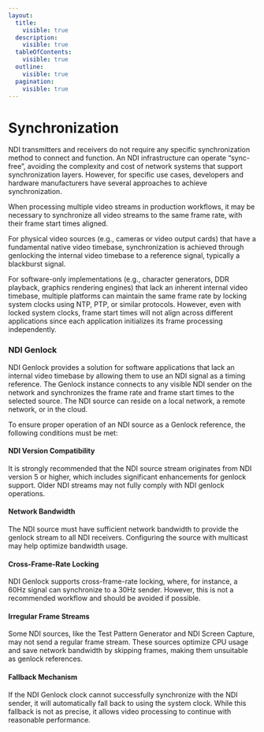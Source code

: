 ```yaml
---
layout:
  title:
    visible: true
  description:
    visible: true
  tableOfContents:
    visible: true
  outline:
    visible: true
  pagination:
    visible: true
---
```


# Synchronization

&#x20;NDI transmitters and receivers do not require any specific synchronization method to connect and function. An NDI infrastructure can operate “sync-free”, avoiding the complexity and cost of network systems that support synchronization layers. However, for specific use cases, developers and hardware manufacturers have several approaches to achieve synchronization.  &#x20;

When processing multiple video streams in production workflows, it may be necessary to synchronize all video streams to the same frame rate, with their frame start times aligned.  &#x20;

For physical video sources (e.g., cameras or video output cards) that have a fundamental native video timebase, synchronization is achieved through genlocking the internal video timebase to a reference signal, typically a blackburst signal.&#x20;

For software-only implementations (e.g., character generators, DDR playback, graphics rendering engines) that lack an inherent internal video timebase, multiple platforms can maintain the same frame rate by locking system clocks using NTP, PTP, or similar protocols. However, even with locked system clocks, frame start times will not align across different applications since each application initializes its frame processing independently.  &#x20;

### NDI Genlock  &#x20;

NDI Genlock provides a solution for software applications that lack an internal video timebase by allowing them to use an NDI signal as a timing reference. The Genlock instance connects to any visible NDI sender on the network and synchronizes the frame rate and frame start times to the selected source. The NDI source can reside on a local network, a remote network, or in the cloud.  &#x20;

To ensure proper operation of an NDI source as a Genlock reference, the following conditions must be met:  &#x20;

#### NDI Version Compatibility

It is strongly recommended that the NDI source stream originates from NDI version 5 or higher, which includes significant enhancements for genlock support. Older NDI streams may not fully comply with NDI genlock operations.  &#x20;

#### Network Bandwidth &#x20;

The NDI source must have sufficient network bandwidth to provide the genlock stream to all NDI receivers. Configuring the source with multicast may help optimize bandwidth usage. &#x20;

#### Cross-Frame-Rate Locking

NDI Genlock supports cross-frame-rate locking, where, for instance, a 60Hz signal can synchronize to a 30Hz sender. However, this is not a recommended workflow and should be avoided if possible.&#x20;

#### Irregular Frame Streams

Some NDI sources, like the Test Pattern Generator and NDI Screen Capture, may not send a regular frame stream. These sources optimize CPU usage and save network bandwidth by skipping frames, making them unsuitable as genlock references.  &#x20;

#### Fallback Mechanism

If the NDI Genlock clock cannot successfully synchronize with the NDI sender, it will automatically fall back to using the system clock. While this fallback is not as precise, it allows video processing to continue with reasonable performance.  &#x20;

